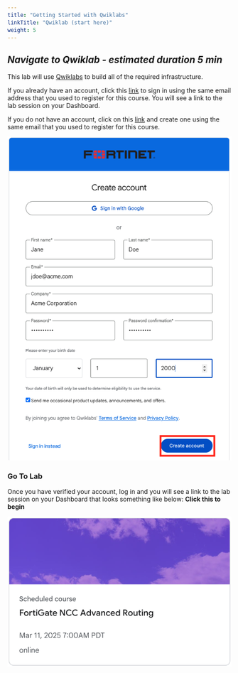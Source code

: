 ```yaml
---
title: "Getting Started with Qwiklabs"
linkTitle: "Qwiklab (start here)"
weight: 5
---
```


## ***Navigate to Qwiklab - estimated duration 5 min***

This lab will use [Qwiklabs](https://fortinet.qwiklabs.com) to build all of the required infrastructure.

If you already have an account, click this [link](https://fortinet.qwiklabs.com/users/sign_in) to sign in using the same email address that you used to register for this course.  You will see a link to the lab session on your Dashboard.  

If you do not have an account, click on this [link](https://fortinet.qwiklabs.com/users/sign_up) and create one using the same email that you used to register for this course.  

![Create Account](ql_create.png)

### Go To Lab

Once you have verified your account, log in and you will see a link to the lab session on your Dashboard that looks something like below:
**Click this to begin**

![Lab Start](lab_start.png)
